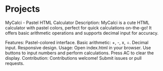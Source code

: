 # Projects
MyCalci - Pastel HTML Calculator
Description:
MyCalci is a cute HTML calculator with pastel colors, perfect for quick calculations on-the-go! It offers basic arithmetic operations and supports decimal input for accuracy.

Features:
Pastel-colored interface.
Basic arithmetic: +, -, x, ÷.
Decimal input.
Responsive design.
Usage:
Open index.html in your browser.
Use buttons to input numbers and perform calculations.
Press AC to clear the display.
Contribution:
Contributions welcome! Submit issues or pull requests.
